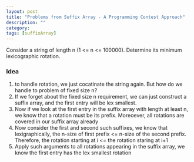 ```yaml
---
layout: post
title: "Problems from Suffix Array - A Programming Contest Approach"
description: ""
category: 
tags: [suffixArray]
---
```


Consider a string of length n (1 <= n <= 100000). Determine its minimum lexicographic rotation.

### Idea

1. to handle rotation, we just cocatinate the string again. But how do we handle to problem of fixed size n?
2. If we forget about the fixed size n requirement, we can just construct a suffix array, and the first entry will be lex smallest.
3. Now if we look at the first entry in the suffix array with length at least n, we know that a rotation must be its prefix. Moreoever, all
   rotations are covered in our suffix array already
4. Now consider the first and second such suffixes, we know that lexigraphically, the n-size of first prefix <= n-size of the second prefix.
   Therefore, the rotation starting at i <= the rotation staring at i+1
5. Apply such arguments to all rotations appearing in the suffix array, we know the first entry has the lex smallest rotation
